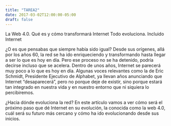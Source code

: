 ```yaml
---
title: "TAREA2"
date: 2017-03-02T12:00:00-05:00
draft: false
---
```

La Web 4.0. Qué es y cómo transformará Internet
Todo evoluciona. Incluido Internet

¿O es que pensabas que siempre había sido igual? Desde sus orígenes, allá por los años 60, la red se ha ido enriqueciendo y transformando hasta llegar a ser lo que es hoy en día. Pero ese proceso no se ha detenido, podría decirse incluso que se acelera. Dentro de unos años, Internet se parecerá muy poco a lo que es hoy en día. Algunas voces relevantes como la de Eric Schmidt, Presidente Ejecutivo de Alphabet, ya llevan años anunciando que Internet “desaparecerá”, pero no porque deje de existir, sino porque estará tan integrado en nuestra vida y en nuestro entorno que ni siquiera lo percibiremos.

¿Hacia dónde evoluciona la red? En este artículo vamos a ver cómo será el próximo paso que dé Internet en su evolución, la conocida como la web 4.0, cuál será su futuro más cercano y cómo ha ido evolucionando desde sus inicios.
